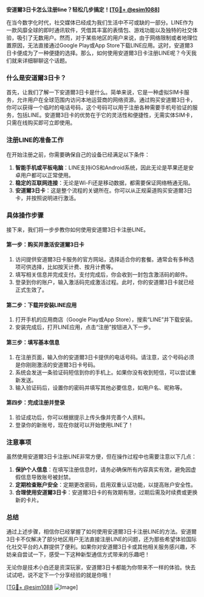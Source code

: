 **安道爾3日卡怎么注册line？轻松几步搞定！[[TG💪+ @esim1088](https://t.me/s/esim1088)]**

在当今数字化时代，社交媒体已经成为我们生活中不可或缺的一部分。LINE作为一款风靡全球的即时通讯软件，凭借其丰富的表情包、游戏功能以及独特的社交体验，吸引了无数用户。然而，对于某些地区的用户来说，由于网络限制或者地理位置原因，无法直接通过Google Play或App Store下载LINE应用。这时，安道爾3日卡便成为了一种便捷的选择。那么，如何使用安道爾3日卡注册LINE呢？今天我们就来详细聊聊这个话题。

### 什么是安道爾3日卡？

首先，让我们了解一下安道爾3日卡是什么。简单来说，它是一种虚拟SIM卡服务，允许用户在全球范围内访问本地运营商的网络资源。通过购买安道爾3日卡，你可以获得一个临时的电话号码，这个号码可以用于注册各种需要手机号验证的服务，包括LINE。安道爾3日卡的优势在于它的灵活性和便捷性，无需实体SIM卡，只需在线购买即可立即使用。

### 注册LINE的准备工作

在开始注册之前，你需要确保自己的设备已经满足以下条件：

1. **智能手机或平板电脑**：LINE支持iOS和Android系统，因此无论是苹果还是安卓用户都可以正常使用。
2. **稳定的互联网连接**：无论是Wi-Fi还是移动数据，都需要保证网络畅通无阻。
3. **安道爾3日卡**：这是整个流程的关键所在。你可以从正规渠道购买安道爾3日卡，并按照说明进行激活。

### 具体操作步骤

接下来，我们将一步步教你如何使用安道爾3日卡注册LINE。

#### 第一步：购买并激活安道爾3日卡

1. 访问提供安道爾3日卡服务的官方网站，选择适合你的套餐。通常会有多种选项可供选择，比如按天计费、按月计费等。
2. 填写相关信息并完成支付。支付完成后，你会收到一封包含激活码的邮件。
3. 登录到你的账户，输入激活码完成激活过程。此时，你的安道爾3日卡就已经正式生效了。

#### 第二步：下载并安装LINE应用

1. 打开手机的应用商店（Google Play或App Store），搜索“LINE”并下载安装。
2. 安装完成后，打开LINE应用，点击“注册”按钮进入下一步。

#### 第三步：填写基本信息

1. 在注册页面，输入你的安道爾3日卡提供的电话号码。请注意，这个号码必须是你刚刚激活的安道爾3日卡号码。
2. 系统会发送一条验证码短信到你的手机上。如果你没有收到短信，可以尝试重新发送。
3. 输入验证码后，设置你的密码并填写其他必要信息，如用户名、昵称等。

#### 第四步：完成注册并登录

1. 验证成功后，你可以根据提示上传头像并完善个人资料。
2. 登录你的新账号，现在你就可以开始使用LINE了！

### 注意事项

虽然使用安道爾3日卡注册LINE非常方便，但在操作过程中也需要注意以下几点：

1. **保护个人信息**：在填写注册信息时，请务必确保所有内容真实有效，避免因虚假信息导致账号被封禁。
2. **定期检查账户安全**：定期更改密码，启用双重认证功能，以提高账户安全性。
3. **合理使用安道爾3日卡**：安道爾3日卡的有效期有限，过期后需及时续费或更换新的卡片。

### 总结

通过上述步骤，相信你已经掌握了如何使用安道爾3日卡注册LINE的方法。安道爾3日卡不仅解决了部分地区用户无法直接注册LINE的问题，还为那些希望体验国际化社交平台的人群提供了便利。如果你对安道爾3日卡或其他相关服务感兴趣，不妨亲自尝试一下，感受一下这种新型通信方式带来的乐趣吧！

无论你是技术小白还是资深玩家，安道爾3日卡都能为你带来不一样的体验。快去试试吧，说不定下一个分享经验的就是你哦！

[[TG💪+ @esim1088](https://t.me/s/esim1088) ![Image](https://i.postimg.cc/4NQfJmqS/Snipaste-2025-05-13-00-14-12.png)]